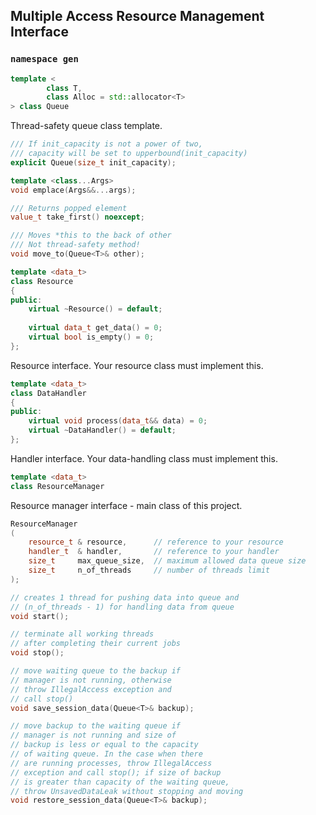 ## Multiple Access Resource Management Interface

### ```namespace gen```

```c++
template <
        class T,
        class Alloc = std::allocator<T>
> class Queue
```

Thread-safety queue class template.

```c++
/// If init_capacity is not a power of two,  
/// capacity will be set to upperbound(init_capacity)
explicit Queue(size_t init_capacity);

template <class...Args>
void emplace(Args&&...args);

/// Returns popped element
value_t take_first() noexcept;

/// Moves *this to the back of other
/// Not thread-safety method!
void move_to(Queue<T>& other);
```

```c++
template <data_t>
class Resource
{
public:
    virtual ~Resource() = default;
    
    virtual data_t get_data() = 0;
    virtual bool is_empty() = 0;
};
```

Resource interface. Your resource class must implement this.

```c++
template <data_t>
class DataHandler
{
public:
    virtual void process(data_t&& data) = 0;
    virtual ~DataHandler() = default;
};
```

Handler interface. Your data-handling class must implement this.

```c++
template <data_t>
class ResourceManager
```
Resource manager interface - main class of this project.
```c++
ResourceManager
(
    resource_t & resource,      // reference to your resource
    handler_t  & handler,       // reference to your handler
    size_t     max_queue_size,  // maximum allowed data queue size
    size_t     n_of_threads     // number of threads limit
);

// creates 1 thread for pushing data into queue and
// (n_of_threads - 1) for handling data from queue 
void start();

// terminate all working threads
// after completing their current jobs
void stop();

// move waiting queue to the backup if
// manager is not running, otherwise
// throw IllegalAccess exception and
// call stop()
void save_session_data(Queue<T>& backup);

// move backup to the waiting queue if
// manager is not running and size of
// backup is less or equal to the capacity
// of waiting queue. In the case when there
// are running processes, throw IllegalAccess
// exception and call stop(); if size of backup
// is greater than capacity of the waiting queue,
// throw UnsavedDataLeak without stopping and moving
void restore_session_data(Queue<T>& backup);
```


